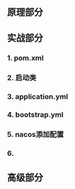 ## 原理部分



## 实战部分

### 1. pom.xml



### 2. 启动类



### 3. application.yml



### 4. bootstrap.yml



### 5. nacos添加配置



### 6. 

## 高级部分

